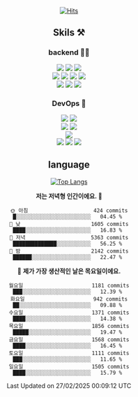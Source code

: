<div align="center">

[![Hits](https://hits.seeyoufarm.com/api/count/incr/badge.svg?url=https%3A%2F%2Fgithub.com%2Fzxcv9203%2Fhit-counter&count_bg=%23FF7272&title_bg=%23324C2E&icon=codeigniter.svg&icon_color=%23DD5B5B&title=%EB%B0%A9%EB%AC%B8%EC%9E%90&edge_flat=false)](https://hits.seeyoufarm.com)
  
## Skils ⚒️

### backend 🧑‍💻
  
<img src="https://img.shields.io/badge/Java-FF6600?style=flat-square&logo=buymeacoffee&logoColor=white"/>
<img src="https://img.shields.io/badge/Go-0099FF?style=flat-square&logo=go&logoColor=white"/>
<img src="https://img.shields.io/badge/Kotlin-7F52FF?style=flat-square&logo=kotlin&logoColor=white"/>
  
  
<br />
  
<img src="https://img.shields.io/badge/Spring-339933?style=flat-square&logo=Spring&logoColor=white"/>
<img src="https://img.shields.io/badge/Spring Boot-339933?style=flat-square&logo=Spring Boot&logoColor=white"/>
<img src="https://img.shields.io/badge/Spring Security-339933?style=flat-square&logo=Spring Security&logoColor=white"/>
  
<img src="https://img.shields.io/badge/Spring Data JPA-339933?style=flat-square&logo=Hibernate&logoColor=white"/>

<br />
  
  <img src="https://img.shields.io/badge/mysql-0099FF?style=flat-square&logo=mysql&logoColor=white"/>
  <img src="https://img.shields.io/badge/mariadb-0099FF?style=flat-square&logo=mariadb&logoColor=white"/>
  <img src="https://img.shields.io/badge/mongoDB-47A248?style=flat-square&logo=mongodb&logoColor=white"/>
  
  
### DevOps 🚀
  
  <img src="https://img.shields.io/badge/docker-2496ED?style=flat-square&logo=docker&logoColor=white"/>
  <img src="https://img.shields.io/badge/kubernetes-326CE5?style=flat-square&logo=kubernetes&logoColor=white"/>
  
  <br />
  
  <img src="https://img.shields.io/badge/Github Actions-2088FF?style=flat-square&logo=githubactions&logoColor=white"/>
  <img src="https://img.shields.io/badge/Jenkins-D24939?style=flat-square&logo=jenkins&logoColor=white"/>
  
  
  <br />
  <img src="https://img.shields.io/badge/terraform-7B42BC?style=flat-square&logo=terraform&logoColor=white"/>
  
  <br />
  <img src="https://img.shields.io/badge/Amazon AWS-232F3E?style=flat-square&logo=Amazon AWS&logoColor=white"/>

  <img src="https://img.shields.io/badge/GCP-4285F4?style=flat-square&logo=googlecloud&logoColor=white"/>
  <img src="https://img.shields.io/badge/NCP-03C75A?style=flat-square&logo=naver&logoColor=white"/>
  
  
## language

[![Top Langs](https://github-readme-stats.vercel.app/api/top-langs/?username=zxcv9203&hide=html&exclude_repo=zxcv9203.github.io,golB&theme=grate-gatsby)](https://github.com/zxcv9203/github-readme-stats)
  
<!--START_SECTION:waka-->
**저는 저녁형 인간이에요. 🦉** 

```text
🌞 아침                     424 commits         █░░░░░░░░░░░░░░░░░░░░░░░░   04.45 % 
🌆 낮　                     1605 commits        ████░░░░░░░░░░░░░░░░░░░░░   16.83 % 
🌃 저녁                     5363 commits        ██████████████░░░░░░░░░░░   56.25 % 
🌙 밤　                     2142 commits        ██████░░░░░░░░░░░░░░░░░░░   22.47 % 
```
📅 **제가 가장 생산적인 날은 목요일이에요.** 

```text
월요일                      1181 commits        ███░░░░░░░░░░░░░░░░░░░░░░   12.39 % 
화요일                      942 commits         ██░░░░░░░░░░░░░░░░░░░░░░░   09.88 % 
수요일                      1371 commits        ████░░░░░░░░░░░░░░░░░░░░░   14.38 % 
목요일                      1856 commits        █████░░░░░░░░░░░░░░░░░░░░   19.47 % 
금요일                      1568 commits        ████░░░░░░░░░░░░░░░░░░░░░   16.45 % 
토요일                      1111 commits        ███░░░░░░░░░░░░░░░░░░░░░░   11.65 % 
일요일                      1505 commits        ████░░░░░░░░░░░░░░░░░░░░░   15.79 % 
```



 Last Updated on 27/02/2025 00:09:12 UTC
<!--END_SECTION:waka-->
  
</div>

